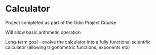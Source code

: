 <h1>Calculator</h1>
<p>Project completed as part of the Odin Project Course</p>
<p>Will allow basic arithmetic operation</p>
<p>Long-term goal - evolve the calculator into a fully functional scientific calculator (allowing trigonometric functions, exponents etx)</p>
